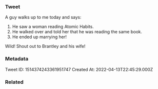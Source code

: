 ### Tweet
A guy walks up to me today and says:

1. He saw a woman reading Atomic Habits.
2. He walked over and told her that he was reading the same book.
3. He ended up marrying her!

Wild! Shout out to Brantley and his wife!

### Metadata
Tweet ID: 1514374243361951747
Created At: 2022-04-13T22:45:29.000Z

### Related

